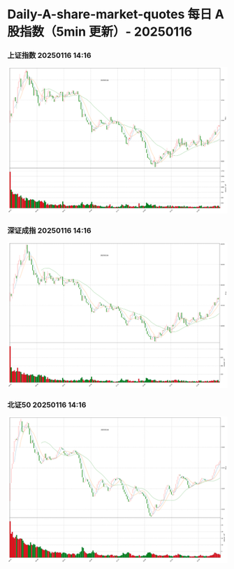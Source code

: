 
# Daily-A-share-market-quotes 每日 A 股指数（5min 更新）- 20250116

### 上证指数 20250116 14:16
![](./fig/2025/1/20250116-sh000001.png)

### 深证成指 20250116 14:16
![](./fig/2025/1/20250116-sz399001.png)

### 北证50 20250116 14:16
![](./fig/2025/1/20250116-bj899050.png)

